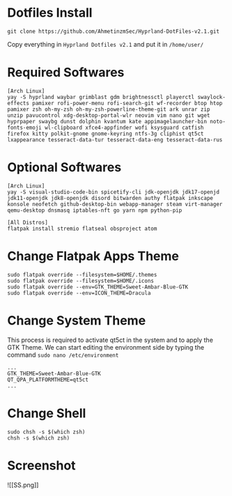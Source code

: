 # Dotfiles Install

```
git clone https://github.com/AhmetinzmSec/Hyprland-DotFiles-v2.1.git
```

Copy everything in `Hyprland Dotfiles v2.1` and put it in `/home/user/`

# Required Softwares

```
[Arch Linux]
yay -S hyprland waybar grimblast gdm brightnessctl playerctl swaylock-effects pamixer rofi-power-menu rofi-search-git wf-recorder btop htop pamixer zsh oh-my-zsh oh-my-zsh-powerline-theme-git ark unrar zip unzip pavucontrol xdg-desktop-portal-wlr neovim vim nano git wget hyprpaper swaybg dunst dolphin kvantum kate appimagelauncher-bin noto-fonts-emoji wl-clipboard xfce4-appfinder wofi ksysguard catfish firefox kitty polkit-gnome gnome-keyring ntfs-3g cliphist qt5ct lxappearance tesseract-data-tur tesseract-data-eng tesseract-data-rus
```

# Optional Softwares

```
[Arch Linux]
yay -S visual-studio-code-bin spicetify-cli jdk-openjdk jdk17-openjd jdk11-openjdk jdk8-openjdk disord bitwarden authy flatpak inkscape konsole neofetch github-desktop-bin webapp-manager steam virt-manager qemu-desktop dnsmasq iptables-nft go yarn npm python-pip

[All Distros]
flatpak install stremio flatseal obsproject atom
```

# Change Flatpak Apps Theme

```
sudo flatpak override --filesystem=$HOME/.themes
sudo flatpak override --filesystem=$HOME/.icons
sudo flatpak override --env=GTK_THEME=Sweet-Ambar-Blue-GTK
sudo flatpak override --env=ICON_THEME=Dracula
```

# Change System Theme

This process is required to activate qt5ct in the system and to apply the GTK Theme. We can start editing the environment side by typing the command `sudo nano /etc/environment`

```
...
GTK_THEME=Sweet-Ambar-Blue-GTK
QT_QPA_PLATFORMTHEME=qt5ct
...
```

# Change Shell

```
sudo chsh -s $(which zsh)
chsh -s $(which zsh)
```

# Screenshot

![[SS.png]]
